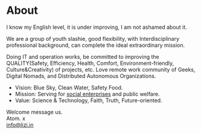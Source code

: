 # About

I know my English level, it is under improving, I am not ashamed about it.

We are a group of youth slashie, good flexibility, with Interdisciplinary professional background, can complete the ideal extraordinary mission.

Doing IT and operation works, be committed to improving the QUALITY\(Safety, Efficiency, Health, Comfort, Environment-friendly, Culture&Creativity\) of projects, etc. Love remote work community of Geeks, Digital Nomads, and Distributed Autonomous Organizations.

* Vision: Blue Sky, Clean Water, Safety Food.
* Mission: Serving for [social enterprises](https://en.wikipedia.org/wiki/Social_enterprise) and public welfare.
* Value: Science & Technology, Faith, Truth, Future-oriented.

Welcome message us.  
Atom. x  
info@lizi.in

